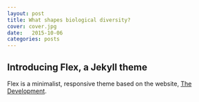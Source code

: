 ```yaml
---
layout: post
title: What shapes biological diversity?
cover: cover.jpg
date:   2015-10-06
categories: posts
---
```


## Introducing Flex, a Jekyll theme

Flex is a minimalist, responsive theme based on the website, [The Development](http://thedevelopment.co).
